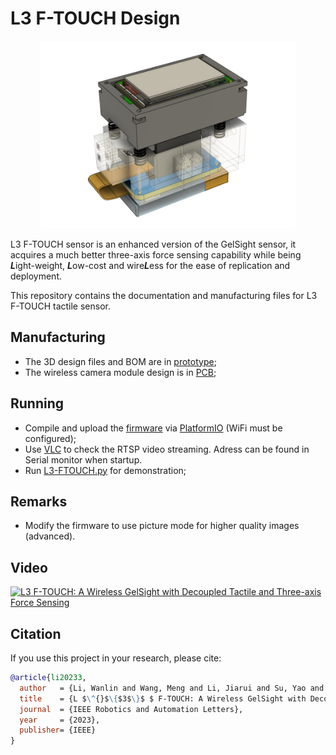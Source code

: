 L3 F-TOUCH Design
=================

<p align="center">
  <img width="408" height="300" src="prototype/sensor_whole.png">
</p>

L3 F-TOUCH sensor is an enhanced version of the GelSight sensor, it acquires a much better three-axis force sensing capability while being ***L***ight-weight, ***L***ow-cost and wire***L***ess for the ease of replication and deployment.

This repository contains the documentation and manufacturing files for L3 F-TOUCH tactile sensor.

Manufacturing
-------------

* The 3D design files and BOM are in [prototype](prototype/);
* The wireless camera module design is in [PCB](PCB/);

Running
-----------

* Compile and upload the [firmware](/firmware) via [PlatformIO](https://github.com/platformio/platformio-vscode-ide) (WiFi must be configured);
* Use [VLC](https://github.com/videolan/vlc) to check the RTSP video streaming. Adress can be found in Serial monitor when startup.
* Run [L3-FTOUCH.py](/software/L3-FTOUCH.py) for demonstration;

Remarks
-----------
* Modify the firmware to use picture mode for higher quality images (advanced).

Video
-----------

[![L3 F-TOUCH: A Wireless GelSight with Decoupled Tactile and Three-axis Force Sensing](https://res.cloudinary.com/marcomontalbano/image/upload/v1690367718/video_to_markdown/images/youtube--NIsbJhs_ChQ-c05b58ac6eb4c4700831b2b3070cd403.jpg)](https://www.youtube.com/watch?v=NIsbJhs_ChQ "L3 F-TOUCH: A Wireless GelSight with Decoupled Tactile and Three-axis Force Sensing")

Citation
-----------
If you use this project in your research, please cite:

```BibTeX
@article{li20233,
  author   = {Li, Wanlin and Wang, Meng and Li, Jiarui and Su, Yao and Jha, Devesh K and Qian, Xinyuan and Althoefer, Kaspar and Liu, Hangxin},
  title    = {L $\^{}$\{$3$\}$ $ F-TOUCH: A Wireless GelSight with Decoupled Tactile and Three-axis Force Sensing},
  journal  = {IEEE Robotics and Automation Letters},
  year     = {2023},
  publisher= {IEEE}
}
```


